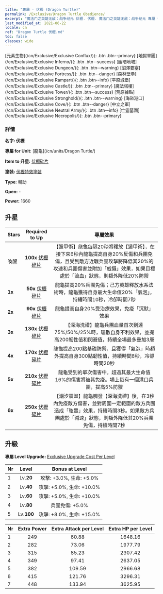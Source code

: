 ```yaml
---
title: "專屬 - 伏櫪 (Dragon Turtle)"
permalink: /Exclusive/Dragon Turtle Obedience/
excerpt: "魔法门之英雄无敌：战争纪元 伏櫪. 伏櫪. 魔法门之英雄无敌：战争纪元 專屬 伏櫪. 龍龜 專屬."
last_modified_at: 2021-06-22
locale: cn
ref: "Dragon Turtle 伏櫪.md"
toc: false
classes: wide
---
```

 [元素生物](/cn/Exclusive/Exclusive Conflux/){: .btn .btn--primary} [地獄軍團](/cn/Exclusive/Exclusive Inferno/){: .btn .btn--success} [幽暗地城](/cn/Exclusive/Exclusive Dungeon/){: .btn .btn--warning} [沼澤要塞](/cn/Exclusive/Exclusive Fortress/){: .btn .btn--danger} [森林壁壘](/cn/Exclusive/Exclusive Rampart/){: .btn .btn--info} [平原城堡](/cn/Exclusive/Exclusive Castle/){: .btn .btn--primary} [魔法塔樓](/cn/Exclusive/Exclusive Tower/){: .btn .btn--success} [荒原據點](/cn/Exclusive/Exclusive Stronghold/){: .btn .btn--warning} [海盜港口](/cn/Exclusive/Exclusive Cove/){: .btn .btn--danger} [中立之軍](/cn/Exclusive/Exclusive Neutral Army/){: .btn .btn--info} [亡靈墓園](/cn/Exclusive/Exclusive Necropolis/){: .btn .btn--primary} 

### 詳情
 **名字: 伏櫪** 

 **專屬 for Unit:** [龍龜](/cn/units/Dragon Turtle/) 

 **Item to 升星:** [伏櫪碎片](/cn/Items/con_1005/)

 **塗裝:** [伏櫪特效塗裝](/cn/Items/con_673/)

 **Type:** 輔助

 **Open:** -

 **Power:** 1660

## 升星

  |     Stars    |  Required to Up | 專屬效果 |
  |:-------------|:---------------:|:---------------:|
  |  喚醒  | **100x** [伏櫪碎片](/cn/Items/con_1005/) | 【遁甲術】龍龜每隔20秒將釋放【遁甲術】，在接下來6秒內龍龜提高自身20%反傷和兵團免傷，且受到敵方近戰兵團攻擊將降低其20%的攻速和兵團傷害並附加「威懾」效果，如果目標處於「流血」狀態，則額外降低20%防禦 |
  | **1x** <i class="fas fa-star"/> | **50x** [伏櫪碎片](/cn/Items/con_1005/) | 龍龜提高20%兵團免傷；己方英雄釋放水系法術時，龍龜獲得自身最大生命值20%「氣泡」，持續時間10秒，冷卻時間7秒 |
  | **2x** <i class="fas fa-star"/> | **90x** [伏櫪碎片](/cn/Items/con_1005/) | 龍龜提高自身20%受治療效果，免疫「沉默」效果 |
  | **3x** <i class="fas fa-star"/> | **130x** [伏櫪碎片](/cn/Items/con_1005/) | 【深海洗禮】龍龜兵團血量首次到達75%/50%/25%時，驅散自身不利效果，並提高200韌性值和閃避值，持續全場最多疊加3層 |
  | **4x** <i class="fas fa-star"/> | **170x** [伏櫪碎片](/cn/Items/con_1005/) | 龍龜提高200點基礎防禦，且獲得「氣泡」時額外提高自身300點韌性值，持續時間8秒，冷卻時間20秒 |
  | **5x** <i class="fas fa-star"/> | **210x** [伏櫪碎片](/cn/Items/con_1005/) | 龍龜受到的單次傷害中，超過其最大生命值16%的傷害將被其免疫。場上每有一個港口兵團，提高5%防禦 |
  | **6x** <i class="fas fa-star"/> | **250x** [伏櫪碎片](/cn/Items/con_1005/) | 【潮汐震盪】龍龜觸發【深海洗禮】後，在3秒內免疫敵方傷害，並對周圍一定範圍的敵方兵團造成「眩暈」效果，持續時間3秒。如果敵方兵團處於「減速」狀態，則額外降低其20%兵團免傷，持續時間7秒 |


## 升級
 **專屬 Level Upgrade:** [Exclusive Upgrade Cost Per Level](/Exclusive/ExclusiveUpgradeCostPerLevel/)

  |  Nr  |   Level  | Bonus at Level |
  |:-----|:--------:|:--------------:|
  | 1 | Lv.**20** | 攻擊: +3.0%, 生命: +5.0% |
  | 2 | Lv.**40** | 攻擊: +5.0%, 生命: +10.0% |
  | 3 | Lv.**60** | 攻擊: +5.0%, 生命: +10.0% |
  | 4 | Lv.**80** | 兵團免傷: +5.0% |
  | 5 | Lv.**100** | 攻擊: +8.0%, 生命: +15.0% |


  |  Nr  |  Extra Power | Extra Attack per Level | Extra HP per Level |
  |:-----|:--------:|:--------:|:--------:|
  | 1 | 249 | 60.88 | 1648.16 |
  | 2 | 282 | 73.06 | 1977.79 |
  | 3 | 315 | 85.23 | 2307.42 |
  | 4 | 349 | 97.41 | 2637.05 |
  | 5 | 382 | 109.59 | 2966.68 |
  | 6 | 415 | 121.76 | 3296.31 |
  | 7 | 448 | 133.94 | 3625.95 |


